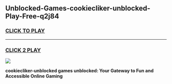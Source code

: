 
## Unblocked-Games-cookiecliker-unblocked-Play-Free-q2j84
<h3>
<a href="https://premium76.site?title=cookiecliker-unblocked&ref=20M">CLICK TO PLAY</a></h3>
<hr>

<h3>
<a href="https://premium76.site?title=cookiecliker-unblocked&ref=20M">CLICK 2 PLAY</a>
  
</h3>

<a href="https://premium76.site?title=cookiecliker-unblocked&ref=19M"><img src="https://clearcache.store/games.png"></a>


**cookiecliker-unblocked games unblocked: Your Gateway to Fun and Accessible Online Gaming**
